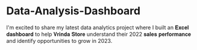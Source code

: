 # Data-Analysis-Dashboard
I'm excited to share my latest data analytics project where I built an 𝐄𝐱𝐜𝐞𝐥 𝐝𝐚𝐬𝐡𝐛𝐨𝐚𝐫𝐝 to help 𝐕𝐫𝐢𝐧𝐝𝐚 𝐒𝐭𝐨𝐫𝐞 understand their 2022 𝐬𝐚𝐥𝐞𝐬 𝐩𝐞𝐫𝐟𝐨𝐫𝐦𝐚𝐧𝐜𝐞 and identify opportunities to grow in 2023.
